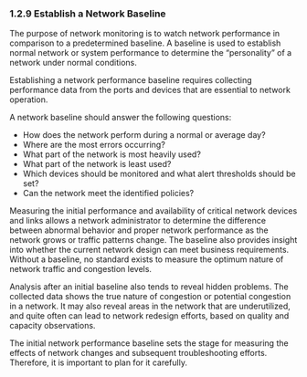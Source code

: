 ### 1.2.9 Establish a Network Baseline

The purpose of network monitoring is to watch network performance in comparison to a predetermined baseline. A baseline is used to establish normal network or system performance to determine the “personality” of a network under normal conditions.

Establishing a network performance baseline requires collecting performance data from the ports and devices that are essential to network operation.

A network baseline should answer the following questions:

- How does the network perform during a normal or average day? 
- Where are the most errors occurring? 
- What part of the network is most heavily used? 
- What part of the network is least used? 
- Which devices should be monitored and what alert thresholds should be set? 
- Can the network meet the identified policies? 

Measuring the initial performance and availability of critical network devices and links allows a network administrator to determine the difference between abnormal behavior and proper network performance as the network grows or traffic patterns change. The baseline also provides insight into whether the current network design can meet business requirements. Without a baseline, no standard exists to measure the optimum nature of network traffic and congestion levels.

Analysis after an initial baseline also tends to reveal hidden problems. The collected data shows the true nature of congestion or potential congestion in a network. It may also reveal areas in the network that are underutilized, and quite often can lead to network redesign efforts, based on quality and capacity observations.

The initial network performance baseline sets the stage for measuring the effects of network changes and subsequent troubleshooting efforts. Therefore, it is important to plan for it carefully.